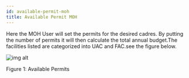 ```yaml
---
id: available-permit-moh
title: Available Permit MOH
---
```

Here the MOH User will set the permits for the desired cadres. By putting the number of permits it will then calculate the total annual budget.The facilities listed are categorized into UAC and FAC.see the figure below.

![img alt](/img/available-permit-moh.png)

Figure 1: Available Permits

